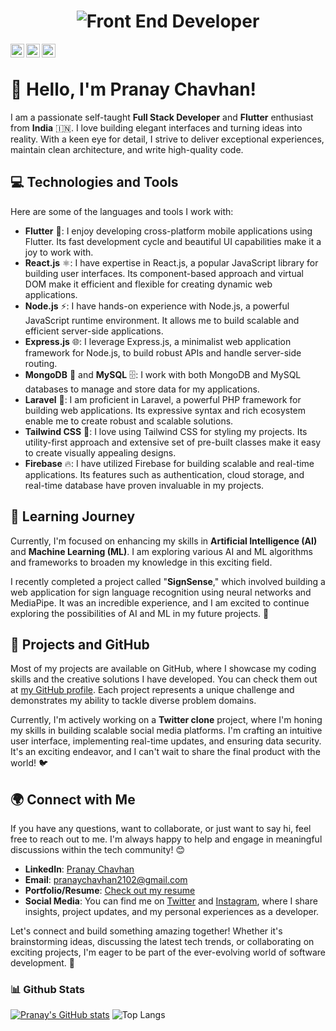 <h1 align="center">
   <img alt="Front End Developer" src="https://user-images.githubusercontent.com/85397500/151550554-6e7065a9-2548-4b9d-bc99-3d7081412361.svg" />
</h1>

<a href="#">
  <img align="left" alt="Pranay's Discord" width="22px" src="https://raw.githubusercontent.com/peterthehan/peterthehan/master/assets/discord.svg" />
</a>
<a href="#">
  <img align="left" alt="Pranay Chavhan | Twitter" width="22px" src="https://raw.githubusercontent.com/peterthehan/peterthehan/master/assets/twitter.svg" />
</a>
<a href="https://www.linkedin.com/in/pranay-chavhan-38785a224/">
  <img align="left" alt="Pranay's LinkedIN" width="22px" src="https://raw.githubusercontent.com/peterthehan/peterthehan/master/assets/linkedin.svg" />
</a>

<br />

<!-- Your Introduction README File -->

# 👋 Hello, I'm Pranay Chavhan!

I am a passionate self-taught **Full Stack Developer** and **Flutter** enthusiast from **India** 🇮🇳. I love building elegant interfaces and turning ideas into reality. With a keen eye for detail, I strive to deliver exceptional experiences, maintain clean architecture, and write high-quality code.

## 💻 Technologies and Tools

Here are some of the languages and tools I work with:

- **Flutter** 📱: I enjoy developing cross-platform mobile applications using Flutter. Its fast development cycle and beautiful UI capabilities make it a joy to work with.
- **React.js** ⚛️: I have expertise in React.js, a popular JavaScript library for building user interfaces. Its component-based approach and virtual DOM make it efficient and flexible for creating dynamic web applications.
- **Node.js** ⚡: I have hands-on experience with Node.js, a powerful JavaScript runtime environment. It allows me to build scalable and efficient server-side applications.
- **Express.js** 🌐: I leverage Express.js, a minimalist web application framework for Node.js, to build robust APIs and handle server-side routing.
- **MongoDB** 🍃 and **MySQL** 🗄️: I work with both MongoDB and MySQL databases to manage and store data for my applications.
- **Laravel** 🚀: I am proficient in Laravel, a powerful PHP framework for building web applications. Its expressive syntax and rich ecosystem enable me to create robust and scalable solutions.
- **Tailwind CSS** 💅: I love using Tailwind CSS for styling my projects. Its utility-first approach and extensive set of pre-built classes make it easy to create visually appealing designs.
- **Firebase** 🔥: I have utilized Firebase for building scalable and real-time applications. Its features such as authentication, cloud storage, and real-time database have proven invaluable in my projects.


## 🌱 Learning Journey

Currently, I'm focused on enhancing my skills in **Artificial Intelligence (AI)** and **Machine Learning (ML)**. I am exploring various AI and ML algorithms and frameworks to broaden my knowledge in this exciting field.

I recently completed a project called "**SignSense**," which involved building a web application for sign language recognition using neural networks and MediaPipe. It was an incredible experience, and I am excited to continue exploring the possibilities of AI and ML in my future projects. 🤖

## 🔨 Projects and GitHub

Most of my projects are available on GitHub, where I showcase my coding skills and the creative solutions I have developed. You can check them out at [my GitHub profile](https://www.linkedin.com/in/pranay-chavhan-38785a224/). Each project represents a unique challenge and demonstrates my ability to tackle diverse problem domains.

Currently, I'm actively working on a **Twitter clone** project, where I'm honing my skills in building scalable social media platforms. I'm crafting an intuitive user interface, implementing real-time updates, and ensuring data security. It's an exciting endeavor, and I can't wait to share the final product with the world! 🐦

## 🌍 Connect with Me

If you have any questions, want to collaborate, or just want to say hi, feel free to reach out to me. I'm always happy to help and engage in meaningful discussions within the tech community! 😊

- **LinkedIn**: [Pranay Chavhan](https://www.linkedin.com/in/pranay-chavhan-38785a224/)
- **Email**: pranaychavhan2102@gmail.com
- **Portfolio/Resume**: [Check out my resume](https://pranaychavhan.netlify.app/)
- **Social Media**: You can find me on [Twitter](https://twitter.com/username) and [Instagram](https://instagram.com/username), where I share insights, project updates, and my personal experiences as a developer.

Let's connect and build something amazing together! Whether it's brainstorming ideas, discussing the latest tech trends, or collaborating on exciting projects, I'm eager to be part of the ever-evolving world of software development. 🚀

### 📊 Github Stats
[![Pranay's GitHub stats](https://github-readme-stats.vercel.app/api?username=PranayChavhan)](https://github.com/anuraghazra/github-readme-stats)
![Top Langs](https://github-readme-stats.vercel.app/api/top-langs/?username=PranayChavhan&hide=TeX&layout=compact)


